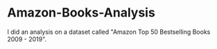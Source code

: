 # Amazon-Books-Analysis
I did an analysis on a dataset called "Amazon Top 50 Bestselling Books 2009 - 2019". 
